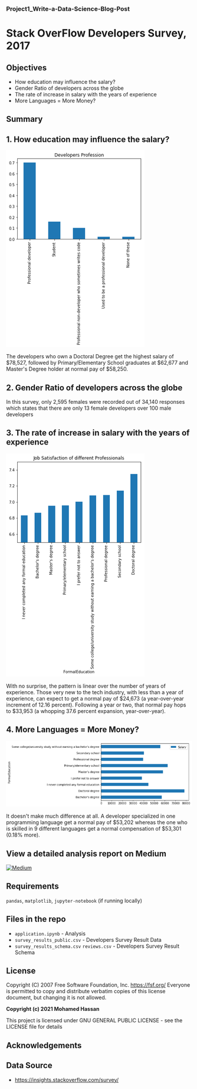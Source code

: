 ### Project1_Write-a-Data-Science-Blog-Post

# Stack OverFlow Developers Survey, 2017

## Objectives
- How education may influence the salary?
- Gender Ratio of developers across the globe
- The rate of increase in salary with the years of experience
- More Languages = More Money?

## Summary
## 1. How education may influence the salary?
![](Screenshots/1.png)

The developers who own a Doctoral Degree get the highest salary of $78,527, followed by Primary/Elementary School graduates at $62,677 and Master's Degree holder at normal pay of $58,250.

## 2. Gender Ratio of developers across the globe

In this survey, only 2,595 females were recorded out of 34,140 responses which states that there are only 13 female developers over 100 male developers

## 3. The rate of increase in salary with the years of experience
![](Screenshots/3.png)

With no surprise, the pattern is linear over the number of years of experience. Those very new to the tech industry, with less than a year of experience, can expect to get a normal pay of $24,673 (a year-over-year increment of 12.16 percent). Following a year or two, that normal pay hops to $33,953 (a whopping 37.6 percent expansion, year-over-year).

## 4. More Languages = More Money?
![](Screenshots/4.png)

It doesn't make much difference at all. A developer specialized in one programming language get a normal pay of $53,202 whereas the one who is skilled in 9 different languages get a normal compensation of $53,301 (0.18% more).


## View a detailed analysis report on Medium
[![Medium](Screenshots/medium_logo.png)](https://medium.com/@rowhitswami/4-crunching-facts-of-stack-overflow-developer-survey-17-441eb082331f)

## Requirements
`pandas`, `matplotlib`, `jupyter-notebook` (if running locally)

## Files in the repo
- `application.ipynb` - Analysis
- `survey_results_public.csv` - Developers Survey Result Data
- `survey_results_schema.csv` `reviews.csv` - Developers Survey Result Schema

## License
Copyright (C) 2007 Free Software Foundation, Inc. <https://fsf.org/>
 Everyone is permitted to copy and distribute verbatim copies
 of this license document, but changing it is not allowed.
 
**Copyright (c) 2021 Mohamed Hassan**

This project is licensed under  GNU GENERAL PUBLIC LICENSE - see the LICENSE file for details

## Acknowledgements
## Data Source
- https://insights.stackoverflow.com/survey/
